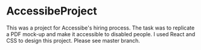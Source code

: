 # AccessibeProject
This was a project for Accessibe's hiring process. The task was to replicate a PDF mock-up and make it accessible to disabled people. I used React and CSS to design this project. Please see master branch. 
